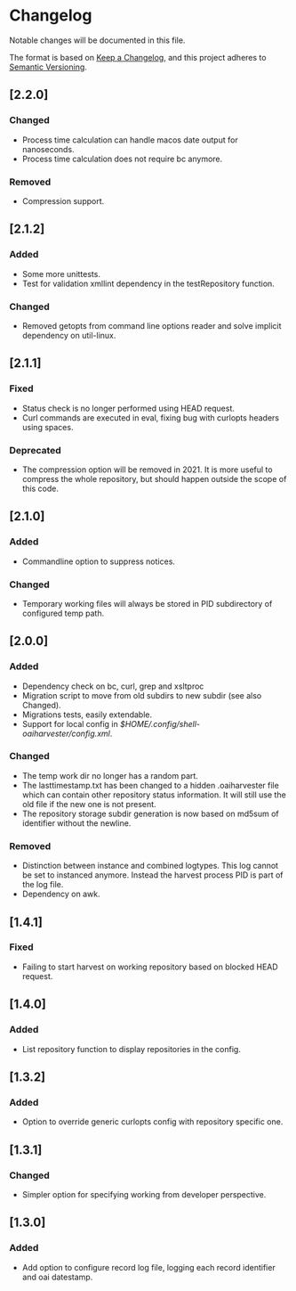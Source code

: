 # Changelog
Notable changes will be documented in this file.

The format is based on [Keep a Changelog](https://keepachangelog.com/en/1.0.0/),
and this project adheres to [Semantic Versioning](https://semver.org/spec/v2.0.0.html).

## [2.2.0]
### Changed
- Process time calculation can handle macos date output for nanoseconds.
- Process time calculation does not require bc anymore.

### Removed
- Compression support.

## [2.1.2]
### Added
- Some more unittests.
- Test for validation xmllint dependency in the testRepository function.

### Changed
- Removed getopts from command line options reader and solve implicit dependency on util-linux.

## [2.1.1]
### Fixed
- Status check is no longer performed using HEAD request.
- Curl commands are executed in eval, fixing bug with curlopts headers using spaces.

### Deprecated
- The compression option will be removed in 2021. It is more useful to compress the whole repository, but should happen outside the scope of this code.

## [2.1.0]
### Added
- Commandline option to suppress notices.

### Changed
- Temporary working files will always be stored in PID subdirectory of configured temp path.

## [2.0.0]
### Added
- Dependency check on bc, curl, grep and xsltproc
- Migration script to move from old subdirs to new subdir (see also Changed).
- Migrations tests, easily extendable.
- Support for local config in *$HOME/.config/shell-oaiharvester/config.xml*.

### Changed
- The temp work dir no longer has a random part.
- The lasttimestamp.txt has been changed to a hidden .oaiharvester file which can contain other repository status information. It will still use the old file if the new one is not present.
- The repository storage subdir generation is now based on md5sum of identifier without the newline.

### Removed
- Distinction between instance and combined logtypes. This log cannot be set to instanced anymore. Instead the harvest process PID is part of the log file.
- Dependency on awk.

## [1.4.1]
### Fixed
- Failing to start harvest on working repository based on blocked HEAD request.

## [1.4.0]
### Added
- List repository function to display repositories in the config.

## [1.3.2]
### Added
- Option to override generic curlopts config with repository specific one.

## [1.3.1]
### Changed
- Simpler option for specifying working from developer perspective.

## [1.3.0]
### Added
- Add option to configure record log file, logging each record identifier and oai datestamp.
